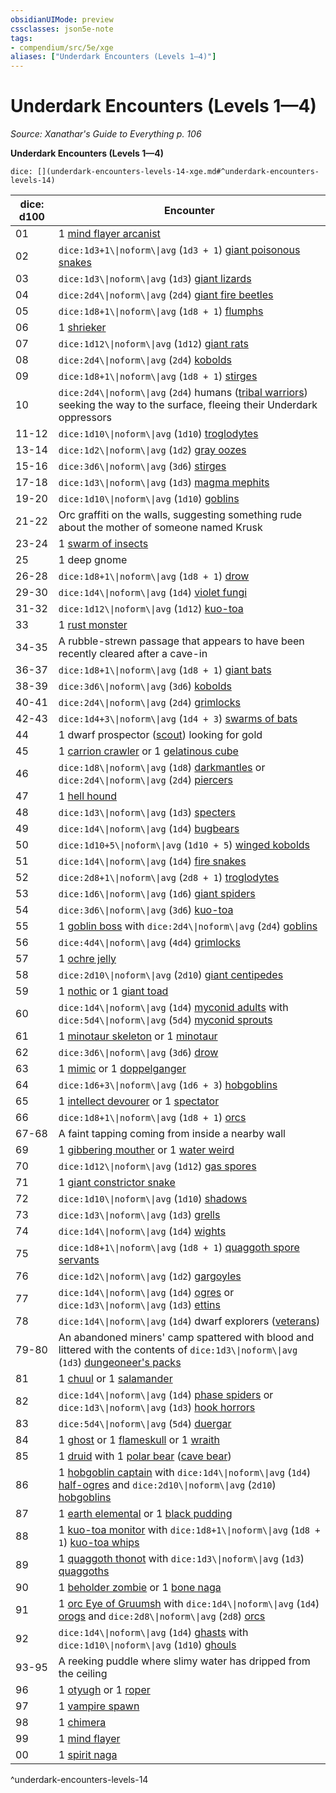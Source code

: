 ```yaml
---
obsidianUIMode: preview
cssclasses: json5e-note
tags:
- compendium/src/5e/xge
aliases: ["Underdark Encounters (Levels 1—4)"]
---
```

# Underdark Encounters (Levels 1—4)
*Source: Xanathar's Guide to Everything p. 106* 

**Underdark Encounters (Levels 1—4)**

`dice: [](underdark-encounters-levels-14-xge.md#^underdark-encounters-levels-14)`

| dice: d100 | Encounter |
|------------|-----------|
| 01 | 1 [mind flayer arcanist](2-Mechanics/CLI/bestiary/aberration/mind-flayer-arcanist.md) |
| 02 | `dice:1d3+1\\|noform\\|avg` (`1d3 + 1`) [giant poisonous snakes](2-Mechanics/CLI/bestiary/beast/giant-poisonous-snake.md) |
| 03 | `dice:1d3\\|noform\\|avg` (`1d3`) [giant lizards](2-Mechanics/CLI/bestiary/beast/giant-lizard.md) |
| 04 | `dice:2d4\\|noform\\|avg` (`2d4`) [giant fire beetles](2-Mechanics/CLI/bestiary/beast/giant-fire-beetle.md) |
| 05 | `dice:1d8+1\\|noform\\|avg` (`1d8 + 1`) [flumphs](2-Mechanics/CLI/bestiary/aberration/flumph.md) |
| 06 | 1 [shrieker](2-Mechanics/CLI/bestiary/plant/shrieker.md) |
| 07 | `dice:1d12\\|noform\\|avg` (`1d12`) [giant rats](2-Mechanics/CLI/bestiary/beast/giant-rat.md) |
| 08 | `dice:2d4\\|noform\\|avg` (`2d4`) [kobolds](2-Mechanics/CLI/bestiary/humanoid/kobold.md) |
| 09 | `dice:1d8+1\\|noform\\|avg` (`1d8 + 1`) [stirges](2-Mechanics/CLI/bestiary/beast/stirge.md) |
| 10 | `dice:2d4\\|noform\\|avg` (`2d4`) humans ([tribal warriors](2-Mechanics/CLI/bestiary/humanoid/tribal-warrior.md)) seeking the way to the surface, fleeing their Underdark oppressors |
| 11-12 | `dice:1d10\\|noform\\|avg` (`1d10`) [troglodytes](2-Mechanics/CLI/bestiary/humanoid/troglodyte.md) |
| 13-14 | `dice:1d2\\|noform\\|avg` (`1d2`) [gray oozes](2-Mechanics/CLI/bestiary/ooze/gray-ooze.md) |
| 15-16 | `dice:3d6\\|noform\\|avg` (`3d6`) [stirges](2-Mechanics/CLI/bestiary/beast/stirge.md) |
| 17-18 | `dice:1d3\\|noform\\|avg` (`1d3`) [magma mephits](2-Mechanics/CLI/bestiary/elemental/magma-mephit.md) |
| 19-20 | `dice:1d10\\|noform\\|avg` (`1d10`) [goblins](2-Mechanics/CLI/bestiary/humanoid/goblin.md) |
| 21-22 | Orc graffiti on the walls, suggesting something rude about the mother of someone named Krusk |
| 23-24 | 1 [swarm of insects](2-Mechanics/CLI/bestiary/beast/swarm-of-insects.md) |
| 25 | 1 deep gnome |
| 26-28 | `dice:1d8+1\\|noform\\|avg` (`1d8 + 1`) [drow](2-Mechanics/CLI/bestiary/humanoid/drow.md) |
| 29-30 | `dice:1d4\\|noform\\|avg` (`1d4`) [violet fungi](2-Mechanics/CLI/bestiary/plant/violet-fungus.md) |
| 31-32 | `dice:1d12\\|noform\\|avg` (`1d12`) [kuo-toa](2-Mechanics/CLI/bestiary/humanoid/kuo-toa.md) |
| 33 | 1 [rust monster](2-Mechanics/CLI/bestiary/monstrosity/rust-monster.md) |
| 34-35 | A rubble-strewn passage that appears to have been recently cleared after a cave-in |
| 36-37 | `dice:1d8+1\\|noform\\|avg` (`1d8 + 1`) [giant bats](2-Mechanics/CLI/bestiary/beast/giant-bat.md) |
| 38-39 | `dice:3d6\\|noform\\|avg` (`3d6`) [kobolds](2-Mechanics/CLI/bestiary/humanoid/kobold.md) |
| 40-41 | `dice:2d4\\|noform\\|avg` (`2d4`) [grimlocks](2-Mechanics/CLI/bestiary/humanoid/grimlock.md) |
| 42-43 | `dice:1d4+3\\|noform\\|avg` (`1d4 + 3`) [swarms of bats](2-Mechanics/CLI/bestiary/beast/swarm-of-bats.md) |
| 44 | 1 dwarf prospector ([scout](2-Mechanics/CLI/bestiary/humanoid/scout.md)) looking for gold |
| 45 | 1 [carrion crawler](2-Mechanics/CLI/bestiary/monstrosity/carrion-crawler.md) or 1 [gelatinous cube](2-Mechanics/CLI/bestiary/ooze/gelatinous-cube.md) |
| 46 | `dice:1d8\\|noform\\|avg` (`1d8`) [darkmantles](2-Mechanics/CLI/bestiary/monstrosity/darkmantle.md) or `dice:2d4\\|noform\\|avg` (`2d4`) [piercers](2-Mechanics/CLI/bestiary/monstrosity/piercer.md) |
| 47 | 1 [hell hound](2-Mechanics/CLI/bestiary/fiend/hell-hound.md) |
| 48 | `dice:1d3\\|noform\\|avg` (`1d3`) [specters](2-Mechanics/CLI/bestiary/undead/specter.md) |
| 49 | `dice:1d4\\|noform\\|avg` (`1d4`) [bugbears](2-Mechanics/CLI/bestiary/humanoid/bugbear.md) |
| 50 | `dice:1d10+5\\|noform\\|avg` (`1d10 + 5`) [winged kobolds](2-Mechanics/CLI/bestiary/humanoid/winged-kobold.md) |
| 51 | `dice:1d4\\|noform\\|avg` (`1d4`) [fire snakes](2-Mechanics/CLI/bestiary/elemental/fire-snake.md) |
| 52 | `dice:2d8+1\\|noform\\|avg` (`2d8 + 1`) [troglodytes](2-Mechanics/CLI/bestiary/humanoid/troglodyte.md) |
| 53 | `dice:1d6\\|noform\\|avg` (`1d6`) [giant spiders](2-Mechanics/CLI/bestiary/beast/giant-spider.md) |
| 54 | `dice:3d6\\|noform\\|avg` (`3d6`) [kuo-toa](2-Mechanics/CLI/bestiary/humanoid/kuo-toa.md) |
| 55 | 1 [goblin boss](2-Mechanics/CLI/bestiary/humanoid/goblin-boss.md) with `dice:2d4\\|noform\\|avg` (`2d4`) [goblins](2-Mechanics/CLI/bestiary/humanoid/goblin.md) |
| 56 | `dice:4d4\\|noform\\|avg` (`4d4`) [grimlocks](2-Mechanics/CLI/bestiary/humanoid/grimlock.md) |
| 57 | 1 [ochre jelly](2-Mechanics/CLI/bestiary/ooze/ochre-jelly.md) |
| 58 | `dice:2d10\\|noform\\|avg` (`2d10`) [giant centipedes](2-Mechanics/CLI/bestiary/beast/giant-centipede.md) |
| 59 | 1 [nothic](2-Mechanics/CLI/bestiary/aberration/nothic.md) or 1 [giant toad](2-Mechanics/CLI/bestiary/beast/giant-toad.md) |
| 60 | `dice:1d4\\|noform\\|avg` (`1d4`) [myconid adults](2-Mechanics/CLI/bestiary/plant/myconid-adult.md) with `dice:5d4\\|noform\\|avg` (`5d4`) [myconid sprouts](2-Mechanics/CLI/bestiary/plant/myconid-sprout.md) |
| 61 | 1 [minotaur skeleton](2-Mechanics/CLI/bestiary/undead/minotaur-skeleton.md) or 1 [minotaur](2-Mechanics/CLI/bestiary/monstrosity/minotaur.md) |
| 62 | `dice:3d6\\|noform\\|avg` (`3d6`) [drow](2-Mechanics/CLI/bestiary/humanoid/drow.md) |
| 63 | 1 [mimic](2-Mechanics/CLI/bestiary/monstrosity/mimic.md) or 1 [doppelganger](2-Mechanics/CLI/bestiary/monstrosity/doppelganger.md) |
| 64 | `dice:1d6+3\\|noform\\|avg` (`1d6 + 3`) [hobgoblins](2-Mechanics/CLI/bestiary/humanoid/hobgoblin.md) |
| 65 | 1 [intellect devourer](2-Mechanics/CLI/bestiary/aberration/intellect-devourer.md) or 1 [spectator](2-Mechanics/CLI/bestiary/aberration/spectator.md) |
| 66 | `dice:1d8+1\\|noform\\|avg` (`1d8 + 1`) [orcs](2-Mechanics/CLI/bestiary/humanoid/orc.md) |
| 67-68 | A faint tapping coming from inside a nearby wall |
| 69 | 1 [gibbering mouther](2-Mechanics/CLI/bestiary/aberration/gibbering-mouther.md) or 1 [water weird](2-Mechanics/CLI/bestiary/elemental/water-weird.md) |
| 70 | `dice:1d12\\|noform\\|avg` (`1d12`) [gas spores](2-Mechanics/CLI/bestiary/plant/gas-spore.md) |
| 71 | 1 [giant constrictor snake](2-Mechanics/CLI/bestiary/beast/giant-constrictor-snake.md) |
| 72 | `dice:1d10\\|noform\\|avg` (`1d10`) [shadows](2-Mechanics/CLI/bestiary/undead/shadow.md) |
| 73 | `dice:1d3\\|noform\\|avg` (`1d3`) [grells](2-Mechanics/CLI/bestiary/aberration/grell.md) |
| 74 | `dice:1d4\\|noform\\|avg` (`1d4`) [wights](2-Mechanics/CLI/bestiary/undead/wight.md) |
| 75 | `dice:1d8+1\\|noform\\|avg` (`1d8 + 1`) [quaggoth spore servants](2-Mechanics/CLI/bestiary/plant/quaggoth-spore-servant.md) |
| 76 | `dice:1d2\\|noform\\|avg` (`1d2`) [gargoyles](2-Mechanics/CLI/bestiary/elemental/gargoyle.md) |
| 77 | `dice:1d4\\|noform\\|avg` (`1d4`) [ogres](2-Mechanics/CLI/bestiary/giant/ogre.md) or `dice:1d3\\|noform\\|avg` (`1d3`) [ettins](2-Mechanics/CLI/bestiary/giant/ettin.md) |
| 78 | `dice:1d4\\|noform\\|avg` (`1d4`) dwarf explorers ([veterans](2-Mechanics/CLI/bestiary/humanoid/veteran.md)) |
| 79-80 | An abandoned miners' camp spattered with blood and littered with the contents of `dice:1d3\\|noform\\|avg` (`1d3`) [dungeoneer's packs](2-Mechanics/CLI/items/dungeoneers-pack.md) |
| 81 | 1 [chuul](2-Mechanics/CLI/bestiary/aberration/chuul.md) or 1 [salamander](2-Mechanics/CLI/bestiary/elemental/salamander.md) |
| 82 | `dice:1d4\\|noform\\|avg` (`1d4`) [phase spiders](2-Mechanics/CLI/bestiary/monstrosity/phase-spider.md) or `dice:1d3\\|noform\\|avg` (`1d3`) [hook horrors](2-Mechanics/CLI/bestiary/monstrosity/hook-horror.md) |
| 83 | `dice:5d4\\|noform\\|avg` (`5d4`) [duergar](2-Mechanics/CLI/bestiary/humanoid/duergar.md) |
| 84 | 1 [ghost](2-Mechanics/CLI/bestiary/undead/ghost.md) or 1 [flameskull](2-Mechanics/CLI/bestiary/undead/flameskull.md) or 1 [wraith](2-Mechanics/CLI/bestiary/undead/wraith.md) |
| 85 | 1 [druid](2-Mechanics/CLI/bestiary/humanoid/druid.md) with 1 [polar bear](2-Mechanics/CLI/bestiary/beast/polar-bear.md) ([cave bear](2-Mechanics/CLI/bestiary/beast/cave-bear.md)) |
| 86 | 1 [hobgoblin captain](2-Mechanics/CLI/bestiary/humanoid/hobgoblin-captain.md) with `dice:1d4\\|noform\\|avg` (`1d4`) [half-ogres](2-Mechanics/CLI/bestiary/giant/half-ogre-ogrillon.md) and `dice:2d10\\|noform\\|avg` (`2d10`) [hobgoblins](2-Mechanics/CLI/bestiary/humanoid/hobgoblin.md) |
| 87 | 1 [earth elemental](2-Mechanics/CLI/bestiary/elemental/earth-elemental.md) or 1 [black pudding](2-Mechanics/CLI/bestiary/ooze/black-pudding.md) |
| 88 | 1 [kuo-toa monitor](2-Mechanics/CLI/bestiary/humanoid/kuo-toa-monitor.md) with `dice:1d8+1\\|noform\\|avg` (`1d8 + 1`) [kuo-toa whips](2-Mechanics/CLI/bestiary/humanoid/kuo-toa-whip.md) |
| 89 | 1 [quaggoth thonot](2-Mechanics/CLI/bestiary/humanoid/quaggoth-thonot.md) with `dice:1d3\\|noform\\|avg` (`1d3`) [quaggoths](2-Mechanics/CLI/bestiary/humanoid/quaggoth.md) |
| 90 | 1 [beholder zombie](2-Mechanics/CLI/bestiary/undead/beholder-zombie.md) or 1 [bone naga](2-Mechanics/CLI/bestiary/undead/bone-naga-guardian.md) |
| 91 | 1 [orc Eye of Gruumsh](2-Mechanics/CLI/bestiary/humanoid/orc-eye-of-gruumsh.md) with `dice:1d4\\|noform\\|avg` (`1d4`) [orogs](2-Mechanics/CLI/bestiary/humanoid/orog.md) and `dice:2d8\\|noform\\|avg` (`2d8`) [orcs](2-Mechanics/CLI/bestiary/humanoid/orc.md) |
| 92 | `dice:1d4\\|noform\\|avg` (`1d4`) [ghasts](2-Mechanics/CLI/bestiary/undead/ghast.md) with `dice:1d10\\|noform\\|avg` (`1d10`) [ghouls](2-Mechanics/CLI/bestiary/undead/ghoul.md) |
| 93-95 | A reeking puddle where slimy water has dripped from the ceiling |
| 96 | 1 [otyugh](2-Mechanics/CLI/bestiary/aberration/otyugh.md) or 1 [roper](2-Mechanics/CLI/bestiary/monstrosity/roper.md) |
| 97 | 1 [vampire spawn](2-Mechanics/CLI/bestiary/undead/vampire-spawn.md) |
| 98 | 1 [chimera](2-Mechanics/CLI/bestiary/monstrosity/chimera.md) |
| 99 | 1 [mind flayer](2-Mechanics/CLI/bestiary/aberration/mind-flayer.md) |
| 00 | 1 [spirit naga](2-Mechanics/CLI/bestiary/monstrosity/spirit-naga.md) |
^underdark-encounters-levels-14